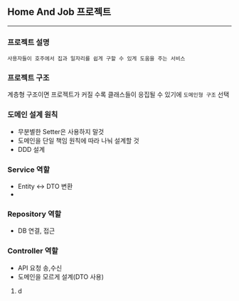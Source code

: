 ## Home And Job 프로젝트

-----

### 프로젝트 설명
`사용자들이 호주에서 집과 일자리를 쉽게 구할 수 있게 도움을 주는 서비스`

### 프로젝트 구조
계층형 구조이면 프로젝트가 커질 수록 클래스들이 응집될 수 있기에 `도메인형 구조` 선택

### 도메인 설계 원칙

- 무분별한 Setter은 사용하지 말것
- 도메인을 단일 책임 원칙에 따라 나눠 설계할 것
- DDD 설계

### Service 역할
- Entity <-> DTO 변환
- 

### Repository 역할
- DB 연결, 접근

### Controller 역할
- API 요청 송,수신
- 도메인을 모르게 설계(DTO 사용)

1. d

